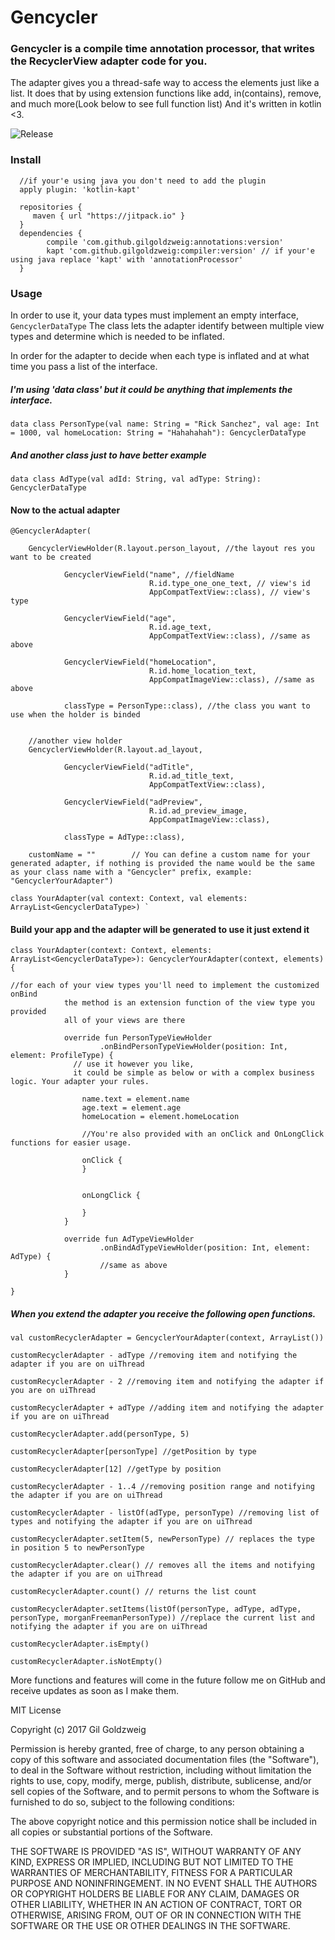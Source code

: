 # Gencycler

### Gencycler is a compile time annotation processor, that writes the RecyclerView adapter code for you.

The adapter gives you a thread-safe way to access the elements just like a list.
It does that by using extension functions like add, in(contains), remove, and much more(Look below to see full function list)
And it's written in kotlin <3.

   ![Release](https://jitpack.io/v/gilgoldzweig/Gencycler.svg)

### Install

      //if your'e using java you don't need to add the plugin
      apply plugin: 'kotlin-kapt'

      repositories {
         maven { url "https://jitpack.io" }
      }
      dependencies {
            compile 'com.github.gilgoldzweig:annotations:version'
            kapt 'com.github.gilgoldzweig:compiler:version' // if your'e using java replace 'kapt' with 'annotationProcessor'
      }

### Usage
In order to use it, your data types must implement an empty interface,
`GencyclerDataType`
The class lets the adapter identify between multiple view types and determine which is needed to be inflated.

In order for the adapter to decide when each type is inflated and at what time you pass a list of the interface.


##### I'm using 'data class' but it could be anything that implements the interface.
    data class PersonType(val name: String = "Rick Sanchez", val age: Int = 1000, val homeLocation: String = "Hahahahah"): GencyclerDataType

##### And another class just to have better example
    
    
    data class AdType(val adId: String, val adType: String): GencyclerDataType

#### Now to the actual adapter

    @GencyclerAdapter( 

        GencyclerViewHolder(R.layout.person_layout, //the layout res you want to be created 
            
                GencyclerViewField("name", //fieldName 
                                   R.id.type_one_one_text, // view's id
                                   AppCompatTextView::class), // view's type
                          
                GencyclerViewField("age",
                                   R.id.age_text,
                                   AppCompatTextView::class), //same as above
                
                GencyclerViewField("homeLocation",
                                   R.id.home_location_text,
                                   AppCompatImageView::class), //same as above
                                   
                classType = PersonType::class), //the class you want to use when the holder is binded
        
        
        //another view holder
        GencyclerViewHolder(R.layout.ad_layout,
        
                GencyclerViewField("adTitle",
                                   R.id.ad_title_text,
                                   AppCompatTextView::class),
                
                GencyclerViewField("adPreview",
                                   R.id.ad_preview_image,
                                   AppCompatImageView::class),
                                   
                classType = AdType::class),
                
        customName = ""        // You can define a custom name for your generated adapter, if nothing is provided the name would be the same as your class name with a "Gencycler" prefix, example: "GencyclerYourAdapter")

    class YourAdapter(val context: Context, val elements: ArrayList<GencyclerDataType>) `

#### Build your app and the adapter will be generated to use it just extend it



    class YourAdapter(context: Context, elements: ArrayList<GencyclerDataType>): GencyclerYourAdapter(context, elements) {

    //for each of your view types you'll need to implement the customized onBind
                the method is an extension function of the view type you provided
                all of your views are there

                override fun PersonTypeViewHolder
                        .onBindPersonTypeViewHolder(position: Int, element: ProfileType) {
                  // use it however you like,
                  it could be simple as below or with a complex business logic. Your adapter your rules.
                   
                    name.text = element.name
                    age.text = element.age
                    homeLocation = element.homeLocation

                    //You're also provided with an onClick and OnLongClick functions for easier usage.
                    
                    onClick {
                    }


                    onLongClick {

                    }
                }

                override fun AdTypeViewHolder
                        .onBindAdTypeViewHolder(position: Int, element: AdType) {
                        //same as above
                }

    }

##### When you extend the adapter you receive the following open functions.


`val customRecyclerAdapter = GencyclerYourAdapter(context, ArrayList())`

`customRecyclerAdapter - adType
//removing item and notifying the adapter if you are on uiThread`
    
`customRecyclerAdapter - 2 //removing item and notifying the adapter if you are on uiThread`
    
`customRecyclerAdapter + adType //adding item and notifying the adapter if you are on uiThread`

`customRecyclerAdapter.add(personType, 5)`

`customRecyclerAdapter[personType] //getPosition by type`

`customRecyclerAdapter[12] //getType by position`

`customRecyclerAdapter - 1..4 //removing position range and notifying the adapter if you are on uiThread`

`customRecyclerAdapter - listOf(adType, personType) //removing list of types and notifying the adapter if you are on uiThread`

`customRecyclerAdapter.setItem(5, newPersonType) // replaces the type in position 5 to newPersonType`

`customRecyclerAdapter.clear() // removes all the items and notifying the adapter if you are on uiThread`

`customRecyclerAdapter.count() // returns the list count `

`customRecyclerAdapter.setItems(listOf(personType, adType, adType, personType, morganFreemanPersonType)) //replace the current list and notifying the adapter if you are on uiThread`

`customRecyclerAdapter.isEmpty()`

`customRecyclerAdapter.isNotEmpty()`

 More functions and features will come in the future follow me on GitHub and receive updates as soon as I make them.


MIT License

Copyright (c) 2017 Gil Goldzweig

Permission is hereby granted, free of charge, to any person obtaining a copy
of this software and associated documentation files (the "Software"), to deal
in the Software without restriction, including without limitation the rights
to use, copy, modify, merge, publish, distribute, sublicense, and/or sell
copies of the Software, and to permit persons to whom the Software is
furnished to do so, subject to the following conditions:

The above copyright notice and this permission notice shall be included in all
copies or substantial portions of the Software.

THE SOFTWARE IS PROVIDED "AS IS", WITHOUT WARRANTY OF ANY KIND, EXPRESS OR
IMPLIED, INCLUDING BUT NOT LIMITED TO THE WARRANTIES OF MERCHANTABILITY,
FITNESS FOR A PARTICULAR PURPOSE AND NONINFRINGEMENT. IN NO EVENT SHALL THE
AUTHORS OR COPYRIGHT HOLDERS BE LIABLE FOR ANY CLAIM, DAMAGES OR OTHER
LIABILITY, WHETHER IN AN ACTION OF CONTRACT, TORT OR OTHERWISE, ARISING FROM,
OUT OF OR IN CONNECTION WITH THE SOFTWARE OR THE USE OR OTHER DEALINGS IN THE
SOFTWARE.
